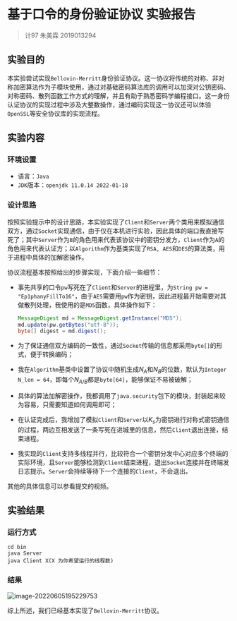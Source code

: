 # 基于口令的身份验证协议 实验报告

> 计97 朱美霖 2019013294

## 实验目的

本实验尝试实现`Bellovin-Merritt`身份验证协议。这一协议将传统的对称、非对称加密算法作为子模块使用，通过对基础密码算法库的调用可以加深对公钥密码、对称密码、散列函数工作方式的理解，并且有助于熟悉密码学编程接口。这一身份认证协议的实现过程中涉及大整数操作，通过编码实现这一协议还可以体验`OpenSSL`等安全协议库的实现流程。

## 实验内容

### 环境设置

- 语言：`Java`
- `JDK`版本：`openjdk 11.0.14 2022-01-18`

### 设计思路

按照实验提示中的设计思路，本实验实现了`Client`和`Server`两个类用来模拟通信双方，通过`Socket`实现通信，由于仅在本机进行实验，因此具体的端口我直接写死了；其中`Server`作为`B`的角色用来代表该协议中的密钥分发方，`Client`作为`A`的角色用来代表认证方；以`Algorithm`作为基类实现了`RSA, AES`和`DES`的算法类，用于进程中具体的加解密操作。

协议流程基本按照给出的步骤实现，下面介绍一些细节：

- 事先共享的口令`pw`写死在了`Client`和`Server`的进程里，为`String pw = "Ep1phanyFillTo16"`，由于`AES`需要用`pw`作为密钥，因此进程最开始需要对其做散列处理，我使用的是`MD5`函数，具体操作如下：

  ```java
  MessageDigest md = MessageDigest.getInstance("MD5");
  md.update(pw.getBytes("utf-8"));
  byte[] digest = md.digest();
  ```

- 为了保证通信双方编码的一致性，通过`Socket`传输的信息都采用`byte[]`的形式，便于转换编码；
- 我在`Algorithm`基类中设置了协议中随机生成$N_A$和$N_B$的位数，默认为`Integer N_len = 64`，即每个$N_{A/B}$都是`byte[64]`，能够保证不易被破解；
- 具体的算法加解密操作，我都调用了`java.security`包下的模块，封装起来较为容易，只需要知道如何调用即可；
- 在认证完成后，我增加了模拟`Client`和`Server`以$K_s$为密钥进行对称式密钥通信的过程，两边互相发送了一条写死在进城里的信息，然后`Client`退出连接，结束进程。
- 我实现的`Client`支持多线程并行，比较符合一个密钥分发中心对应多个终端的实际环境，且`Server`能够检测到`Client`结束进程，退出`Socket`连接并在终端发日志提示。`Server`会持续等待下一个连接的`Client`，不会退出。

其他的具体信息可以参看提交的视频。

## 实验结果

### 运行方式

```
cd bin
java Server
java Client X(X 为你希望运行的线程数)
```

### 结果

![image-20220605195229753](C:\Users\meilinzhu\AppData\Roaming\Typora\typora-user-images\image-20220605195229753.png)

综上所述，我们已经基本实现了`Bellovin-Merritt`协议。